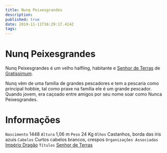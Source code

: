 ```yaml
---
title: Nunq Peixesgrandes
description: 
published: true
date: 2019-11-11T16:29:17.414Z
tags: 
---
```


<!-- SUBTITLE: Visão geral sobre Nunq Peixesgrandes -->

# Nunq Peixesgrandes
Nunq Peixesgrandes é um velho halfling, habitante e [Senhor de Terras](/rankings-e-titulos/senhor-de-terras#senhor-de-terras) de [Gratissimum](/lugares/plano-material/drafeon/noroeste-de-drafeon/gratissimum#gratissimum).

Nunq vêm de uma família de grandes pescadores e tem a pescaria como principal hobbie, tal como praxe na família ele é um grande pescador. Quando jovem, era caçoado entre amigos por seu nome soar como Nunca Peixesgrandes.

# Informações
`Nascimento` 1448
`Altura` 1,06 m
`Peso` 24 Kg
`Olhos` Castanhos, borda das íris azuis
`Cabelos` Curtos cabelos brancos, crespos
`Organizações Associadas` [Império Dragão](/faccoes/nacoes/imperio-dragao#imperio-dragao)
`Títulos` [Senhor de Terras](/rankings-e-titulos/senhor-de-terras#senhor-de-terras)
